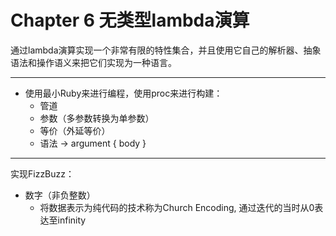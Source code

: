 # Chapter 6 无类型lambda演算

通过lambda演算实现一个非常有限的特性集合，并且使用它自己的解析器、抽象语法和操作语义来把它们实现为一种语言。

---

- 使用最小Ruby来进行编程，使用proc来进行构建：
	- 管道
	- 参数（多参数转换为单参数）
	- 等价（外延等价）
	- 语法 -> argument { body }

---

实现FizzBuzz：

- 数字（非负整数）
	- 将数据表示为纯代码的技术称为Church Encoding, 通过迭代的当时从0表达至infinity
